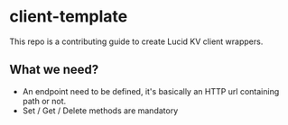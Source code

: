 # client-template

This repo is a contributing guide to create Lucid KV client wrappers.

What we need?
---

- An endpoint need to be defined, it's basically an HTTP url containing path or not.
- Set / Get / Delete methods are mandatory
